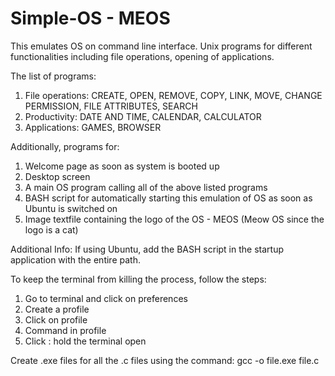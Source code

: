 # Simple-OS - MEOS
This emulates OS on command line interface. Unix programs for different functionalities including file operations, opening of applications.

The list of programs:
1. File operations: CREATE, OPEN, REMOVE, COPY, LINK, MOVE, CHANGE PERMISSION, FILE ATTRIBUTES, SEARCH
2. Productivity: DATE AND TIME, CALENDAR, CALCULATOR
3. Applications: GAMES, BROWSER

Additionally, programs for:
1. Welcome page as soon as system is booted up
2. Desktop screen
3. A main OS program calling all of the above listed programs
4. BASH script for automatically starting this emulation of OS as soon as Ubuntu is switched on
5. Image textfile containing the logo of the OS - MEOS (Meow OS since the logo is a cat)

Additional Info:
If using Ubuntu, add the BASH script in the startup application with the entire path.

To keep the terminal from killing the process, follow the steps:
1. Go to terminal and click on preferences
2. Create a profile
3. Click on profile
4. Command in profile
5. Click : hold the terminal open

Create .exe files for all the .c files using the command:
gcc -o file.exe file.c
